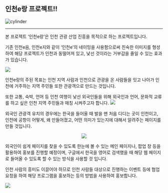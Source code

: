 ## 인천e랑 프로젝트!!
![cylinder](https://capsule-render.vercel.app/api?type=cylinder&color=5ACBF3&text=인천e랑&fontAlignY=45&fontSize=40&fontColor=ffffff&height=150&desc=2023%20InnoThink%20MakerThon&descAlignY=70)
***
본 프로젝트 ‘인천e랑’은 인천 관광 산업 진흥을 목적으로 하는 프로젝트입니다.

기존 인천e음, 인천e지와 같이 ‘인천e’의 네이밍을 사용함으로써 친숙한 이미지를 형성하여 해당 프로젝트가 인천과 동떨어져 있고, 낯선 것이라는 거부감을 줄일 수 있는 효과가 있습니다.

<img src="https://user-images.githubusercontent.com/74136791/218501598-f2487aa4-40f7-4303-aaf3-fa8b6f283803.png"></img>

인천e랑의 주된 목표는 인천 지역 사람과 인천으로 관광을 온 사람들을 잇고 나아가 인천에 거주하는 지역 주민들 또한 관광객으로 만드는 것입니다.

또한 교통, 숙박, 언어 등 인천 여행이 낯선 외국인들을 위해 외국인과 언어, 문화적 교류를 하고 싶은 인천 지역 주민들과 매칭 시켜주고자 합니다.
<img src="https://user-images.githubusercontent.com/74136791/218503057-ec9ba96a-95be-46d9-a243-5e072e429742.png"></img>

외국인 관광객 유치의 경우에는 한국을 들어올 때 발을 맨 처음 디디는 곳이 인천이고, 인천에 공항이 어떻게, 왜 만들어졌고, 어떤 의미가 있는지에 대해서 알려주는 페이지를 만들 것입니다.
<p align="center" >
<img src="https://user-images.githubusercontent.com/74136791/218503587-7087b8a4-d388-4c2e-b637-f92d0c971e6a.png"></img></p>

외국인이 쉽게 페이지를 찾을 수 있도록 한눈에 볼 수 있는 메인 페이지나, 팝업 창 등을 활용하여 홍보를 진행할 예정이며, 구글에서 한국을 영어로 검색했을 때 해당 웹 페이지로 들어올 수 있도록 할 수 있는 방식을 사용할 것 입니다.

인천 사람의 흥미도 이끌어야 하므로 인천 사람들 대상으로 진행하는 이벤트 등에 협업 요청을 하여 해당 프로그램을 홍보하는 등의 방법을 사용하여 홍보합니다.

<img src="https://user-images.githubusercontent.com/74136791/218504085-6a54e74e-ef6c-4462-94c8-f50fdf333b84.png"></img>
